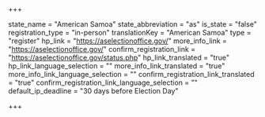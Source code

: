 +++

state_name = "American Samoa"
state_abbreviation = "as"
is_state = "false"
registration_type = "in-person"
translationKey = "American Samoa"
type = "register"
hp_link = "https://aselectionoffice.gov/"
more_info_link = "https://aselectionoffice.gov/"
confirm_registration_link = "https://aselectionoffice.gov/status.php"
hp_link_translated = "true"
hp_link_language_selection = ""
more_info_link_translated = "true"
more_info_link_language_selection = ""
confirm_registration_link_translated = "true"
confirm_registration_link_language_selection = ""
default_ip_deadline = "30 days before Election Day"

+++